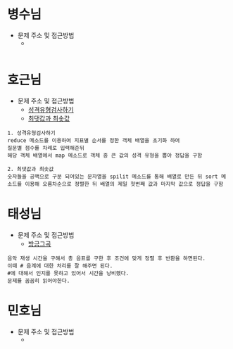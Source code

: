 # 병수님

- 문제 주소 및 접근방법
  - []()

```text

```

# 호근님

- 문제 주소 및 접근방법
  - [성격유형검사하기](https://school.programmers.co.kr/learn/courses/30/lessons/118666)
  - [최댓값과 최솟값](https://school.programmers.co.kr/learn/courses/30/lessons/12939)

```text
1. 성격유형검사하기
reduce 메소드를 이용하여 지표별 순서를 정한 객체 배열을 초기화 하여
질문별 점수를 차례로 입력해준뒤
해당 객체 배열에서 map 메소드로 객체 중 큰 값의 성격 유형을 뽑아 정답을 구함

2. 최댓값과 최솟값
숫자들을 공백으로 구분 되어있는 문자열을 spilit 메소드를 통해 배열로 만든 뒤 sort 메소드를 이용해 오름차순으로 정렬한 뒤 배열의 제일 첫번째 값과 마지막 값으로 정답을 구함

```

# 태성님

- 문제 주소 및 접근방법
  - [방금그곡](https://school.programmers.co.kr/learn/courses/30/lessons/17683)

```text
음악 재생 시간을 구해서 총 음표를 구한 후 조건에 맞게 정렬 후 반환을 하면된다.
이때 # 음계에 대한 처리를 잘 해주면 된다.
#에 대해서 인지를 못하고 있어서 시간을 낭비했다.
문제를 꼼꼼히 읽어야한다.
```

# 민호님

- 문제 주소 및 접근방법
  - []()

```text

```
